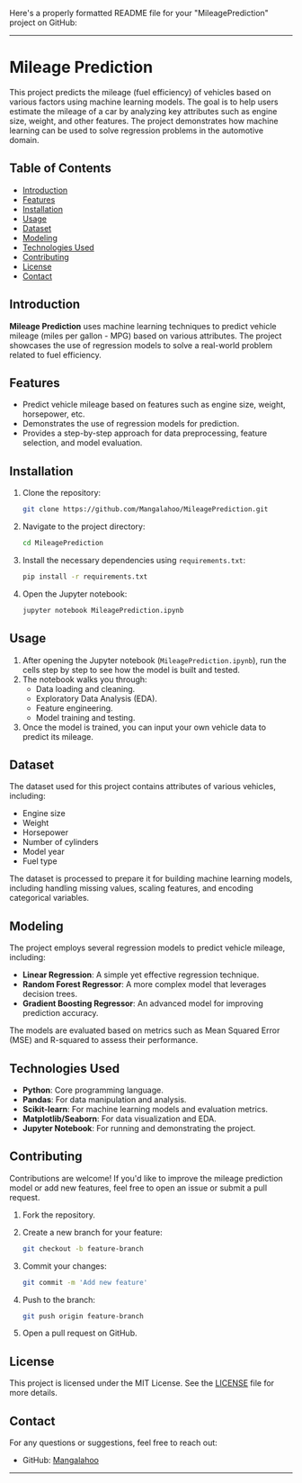 Here's a properly formatted README file for your "MileagePrediction" project on GitHub:

---

# Mileage Prediction

This project predicts the mileage (fuel efficiency) of vehicles based on various factors using machine learning models. The goal is to help users estimate the mileage of a car by analyzing key attributes such as engine size, weight, and other features. The project demonstrates how machine learning can be used to solve regression problems in the automotive domain.

## Table of Contents
- [Introduction](#introduction)
- [Features](#features)
- [Installation](#installation)
- [Usage](#usage)
- [Dataset](#dataset)
- [Modeling](#modeling)
- [Technologies Used](#technologies-used)
- [Contributing](#contributing)
- [License](#license)
- [Contact](#contact)

## Introduction
**Mileage Prediction** uses machine learning techniques to predict vehicle mileage (miles per gallon - MPG) based on various attributes. The project showcases the use of regression models to solve a real-world problem related to fuel efficiency.

## Features
- Predict vehicle mileage based on features such as engine size, weight, horsepower, etc.
- Demonstrates the use of regression models for prediction.
- Provides a step-by-step approach for data preprocessing, feature selection, and model evaluation.

## Installation

1. Clone the repository:

    ```bash
    git clone https://github.com/Mangalahoo/MileagePrediction.git
    ```

2. Navigate to the project directory:

    ```bash
    cd MileagePrediction
    ```

3. Install the necessary dependencies using `requirements.txt`:

    ```bash
    pip install -r requirements.txt
    ```

4. Open the Jupyter notebook:

    ```bash
    jupyter notebook MileagePrediction.ipynb
    ```

## Usage

1. After opening the Jupyter notebook (`MileagePrediction.ipynb`), run the cells step by step to see how the model is built and tested.
2. The notebook walks you through:
   - Data loading and cleaning.
   - Exploratory Data Analysis (EDA).
   - Feature engineering.
   - Model training and testing.
3. Once the model is trained, you can input your own vehicle data to predict its mileage.

## Dataset
The dataset used for this project contains attributes of various vehicles, including:
- Engine size
- Weight
- Horsepower
- Number of cylinders
- Model year
- Fuel type

The dataset is processed to prepare it for building machine learning models, including handling missing values, scaling features, and encoding categorical variables.

## Modeling
The project employs several regression models to predict vehicle mileage, including:
- **Linear Regression**: A simple yet effective regression technique.
- **Random Forest Regressor**: A more complex model that leverages decision trees.
- **Gradient Boosting Regressor**: An advanced model for improving prediction accuracy.
  
The models are evaluated based on metrics such as Mean Squared Error (MSE) and R-squared to assess their performance.

## Technologies Used
- **Python**: Core programming language.
- **Pandas**: For data manipulation and analysis.
- **Scikit-learn**: For machine learning models and evaluation metrics.
- **Matplotlib/Seaborn**: For data visualization and EDA.
- **Jupyter Notebook**: For running and demonstrating the project.

## Contributing
Contributions are welcome! If you'd like to improve the mileage prediction model or add new features, feel free to open an issue or submit a pull request.

1. Fork the repository.
2. Create a new branch for your feature:

    ```bash
    git checkout -b feature-branch
    ```

3. Commit your changes:

    ```bash
    git commit -m 'Add new feature'
    ```

4. Push to the branch:

    ```bash
    git push origin feature-branch
    ```

5. Open a pull request on GitHub.

## License
This project is licensed under the MIT License. See the [LICENSE](LICENSE) file for more details.

## Contact
For any questions or suggestions, feel free to reach out:

- GitHub: [Mangalahoo](https://github.com/Mangalahoo)

---

